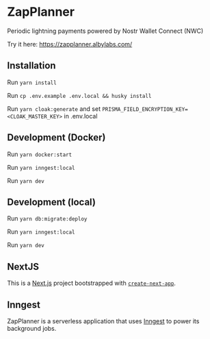 # ZapPlanner

Periodic lightning payments powered by Nostr Wallet Connect (NWC)

Try it here: https://zapplanner.albylabs.com/

## Installation

Run `yarn install`

Run `cp .env.example .env.local && husky install`

Run `yarn cloak:generate` and set `PRISMA_FIELD_ENCRYPTION_KEY=<CLOAK_MASTER_KEY>` in .env.local

## Development (Docker)

Run `yarn docker:start`

Run `yarn inngest:local`

Run `yarn dev`

## Development (local)

Run `yarn db:migrate:deploy`

Run `yarn inngest:local`

Run `yarn dev`

## NextJS

This is a [Next.js](https://nextjs.org/) project bootstrapped with [`create-next-app`](https://github.com/vercel/next.js/tree/canary/packages/create-next-app).

## Inngest

ZapPlanner is a serverless application that uses [Inngest](https://www.inngest.com/) to power its background jobs.
